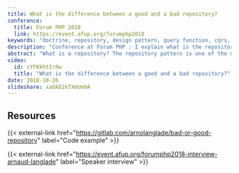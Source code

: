 ```yaml
---
title: What is the difference between a good and a bad repository?
conference: 
  title: Forum PHP 2018
  link: https://event.afup.org/forumphp2018
keywords: "doctrine, repository, design pattern, query function, cqrs, forum php"
description: "Conférence at Forum PHP : I explain what is the repository pattern and how to design it thanks to Doctrine. I gave some tips to query data without struggling with the ORM."
abstract: "What is a repository? The repository pattern is one of the most commonly used patterns in our applications. Although simple and handy, it is too often misused: our repositories are more frequently warehouses of SQL queries rather than “true” repositories. During this talk, we will see how to design a repository and manage our SQL queries."
video:
  id: cYFKkhtIr8w
  title: "What is the difference between a good and a bad repository?"
date: 2018-10-26
slideshare: xabkD2kTXmUm9A
---
```


## Resources

{{< external-link href="https://gitlab.com/arnolanglade/bad-or-good-repository" label="Code example" >}}

{{< external-link href="https://event.afup.org/forumphp2018-interview-arnaud-langlade" label="Speaker interview" >}}
